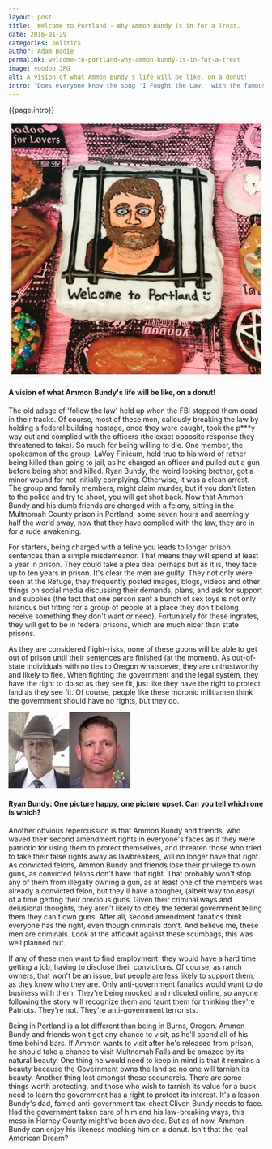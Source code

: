 ```yaml
---
layout: post
title:  Welcome to Portland - Why Ammon Bundy is in for a Treat.
date: 2016-01-29
categories: politics
author: Adam Bodie
permalink: welcome-to-portland-why-ammon-bundy-is-in-for-a-treat
image: voodoo.JPG
alt: A vision of what Ammon Bundy's life will be like, on a donut!
intro: "Does everyone know the song 'I Fought the Law,' with the famous lyrics, 'I fought the law, and the law won?' Good, it will help you get a better understand why Ammon Bundy and his terrorist militiamen friends will face a harsh reality now that they have been arrested for taking over the Malheur National Wildlife Refuge. After three weeks holding the place hostage, threatening to shoot law enforcement should they try to take them out, and leaving the people of Harney county scared, Ammon Bundy and his goons were finally arrested after 8 of them left to to attend a town meeting in the town of John Day."
---
```


<div class="article">
<p>{{page.intro}}</p>

<div class="blog-pic">
		<img src="img/voodoo.JPG" data-toggle="tooltip" title="A vision of what Ammon Bundy's life will be like, on a donut!" class="image block img-responsive">
	<h4>A vision of what Ammon Bundy's life will be like, on a donut!</h4>
</div>

<p>The old adage of 'follow the law' held up when the FBI stopped them dead in their tracks.  Of course, most of these men, callously breaking the law by holding a federal building hostage, once they were caught, took the p***y way out and complied with the officers (the exact opposite response they threatened to take).  So much for being willing to die.  One member, the spokesmen of the group, LaVoy Finicum, held true to his word of rather being killed than going to jail, as he charged an officer and pulled out a gun before being shot and killed.  Ryan Bundy, the weird looking brother, got a minor wound for not initially complying.  Otherwise, it was a clean arrest.  The group and family members, might claim murder, but if you don't listen to the police and try to shoot, you will get shot back.  Now that Ammon Bundy and his dumb friends are charged with a felony, sitting in the Multnomah County prison in Portland, some seven hours and seemingly half the world away, now that they have complied with the law, they are in for a rude awakening.</p>

<p>For starters, being charged with a feline you leads to longer prison sentences than a simple misdemeanor.  That means they will spend at least a year in prison.  They could take a plea deal perhaps but as it is, they face up to ten years in prison.  It's clear the men are guilty.  They not only were seen at the Refuge, they frequently posted images, blogs, videos and other things on social media discussing their demands, plans, and ask for support and supplies (the fact that one person sent a bunch of sex toys is not only hilarious but fitting for a group of people at a place they don't belong receive something they don't want or need).  Fortunately for these ingrates, they will get to be in federal prisons, which are much nicer than state prisons.</p>

<p>As they are considered flight-risks, none of these goons will be able to get out of prison until their sentences are finished (at the moment).  As out-of-state individuals with no ties to Oregon whatsoever, they are untrustworthy and likely to flee.  When fighting the government and the legal system, they have the right to do so as they see fit, just like they have the right to protect land as they see fit.  Of course, people like these moronic militiamen think the government should have no rights, but they do.</p>

<div class="blog-pic" style="float: left">
		<img src="img/bundy.jpg" data-toggle="tooltip" title="Ryan Bundy: One picture happy, one picture upset.  Can you tell which one is which?" class="image block img-responsive">
	<h4>Ryan Bundy: One picture happy, one picture upset.  Can you tell which one is which?</h4>
</div>

<p>Another obvious repercussion is that Ammon Bundy and friends, who waved their second amendment rights in everyone's faces as if they were patriotic for using them to protect themselves, and threaten those who tried to take their false rights away as lawbreakers, will no longer have that right.  As convicted felons, Ammon Bundy and friends lose their privilege to own guns, as convicted felons don't have that right.  That probably won't stop any of them from illegally owning a gun, as at least one of the members was already a convicted felon, but they'll have a tougher, (albeit way too easy) of a time getting their precious guns.  Given their criminal ways and delusional thoughts, they aren't likely to obey the federal government telling them they can't own guns.  After all, second amendment fanatics think everyone has the right, even though criminals don't.  And believe me, these men are criminals.  Look at the affidavit against these scumbags, this was well planned out.</p>

<p>If any of these men want to find employment, they would have a hard time getting a job, having to disclose their convictions.  Of course, as ranch owners, that won't be an issue, but people are less likely to support them, as they know who they are.  Only anti-government fanatics would want to do business with them.  They're being mocked and ridiculed online, so anyone following the story will recognize them and taunt them for thinking they're Patriots.  They're not.  They're anti-government terrorists.</p>

<p>Being in Portland is a lot different than being in Burns, Oregon.  Ammon Bundy and friends won't get any chance to visit, as he'll spend all of his time behind bars.  If Ammon wants to visit after he's released from prison, he should take a chance to visit Multnomah Falls and be amazed by its natural beauty.  One thing he would need to keep in mind is that it remains a beauty because the Government owns the land so no one will tarnish its beauty.  Another thing lost amongst these scoundrels.  There are some things worth protecting, and those who wish to tarnish its value for a buck need to learn the government has a right to protect its interest.  It's a lesson Bundy's dad, famed anti-government tax-cheat Cliven Bundy needs to face.  Had the government taken care of him and his law-breaking ways, this mess in Harney County might've been avoided.  But as of now, Ammon Bundy can enjoy his likeness mocking him on a donut.  Isn't that the real American Dream?</p>
</div>
